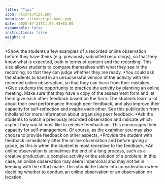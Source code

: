 ```yaml
---
title: "Tips"
icon: /icons/tips.png
menuicon: /icons/tips-menu.png
date: 2020-07-31T11:05:44+02:00
expandable: false
instructions: false
weight: 4
---
```


*Show the students a few examples of a recorded online observation before they have theirs (e.g. previously submitted recordings), so that they know what is expected, both in terms of content and the recording. This also allows students to compare themselves with what they see in the recording, so that they can judge whether they are ready. 
*You could ask the students to hand in an unsuccessful version of the activity with the recorded online observation, so that they can learn from their mistakes.
*Give students the opportunity to practice the activity by planning an online meeting. Make sure that they have a copy of the assessment form and let them give each other feedback based on the form. The students learn a lot about their own performance through peer feedback, and also improve their capacity for self-reflection and inspire each other. See this publication from Inholland for more information about organising peer feedback.
*Ask the students to watch a previously recorded observation and indicate which aspect they would most like to receive feedback on. This encourages their capacity for self-management. Of course, as the examiner you may also choose to provide feedback on other aspects. 
*Provide the student with feedback immediately after the online observation and before giving a grade, as this is when the student is most receptive to the feedback. 
*An online observation is sometimes the end of a long process, such as a creative production, a complex activity or the solution of a problem. In this case, an online observation may seem impersonal and may not be in keeping with the effort made. This should be taken into consideration when deciding whether to conduct an online observation or an observation on location.  
